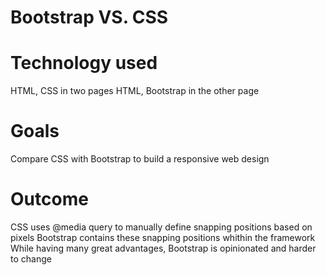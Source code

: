 # Bootstrap VS. CSS

# Technology used

HTML, CSS in two pages 
HTML, Bootstrap in the other page 

# Goals

Compare CSS with Bootstrap to build a responsive web design

# Outcome

CSS uses @media query to manually define snapping positions based on pixels 
Bootstrap contains these snapping positions whithin the framework
While having many great advantages, Bootstrap is opinionated and harder to change 


